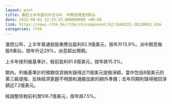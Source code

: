 ```yaml
---
layout: post
title: 滙控上半年盈利升近14%　中期息增至9美仙
date: 2022-08-01 12:23:23.000000000 +08:00
link: https://news.rthk.hk/rthk/ch/component/k2/1660322-20220801.htm
categories: rthk
---
```


滙控公布，上半年普通股股東應佔盈利82.9億美元，按年升13.9%。派中期息每股9美仙，按年升近29%，派息超出預期。

上半年按列帳基準計，稅前盈利91.8億美元，按年跌15.3%。

期內，列帳基準計的預期信貸損失錄得近11億美元提撥淨額，當中包括8億美元的第三級提撥，反映經濟更趨不明朗和通脹加劇的額外準備；去年同期則錄得撥回淨額近7.2億美元。

經調整除稅前利潤106.7億美元，按年跌7.5%。
